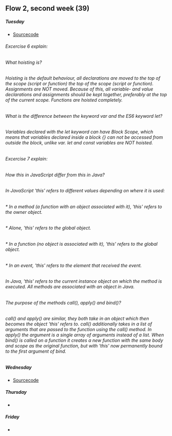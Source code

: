 
## Flow 2, second week (39)


##### Tuesday	
* [Sourcecode](https://github.com/Castau/Week39/tree/master/Tuesday)	
###### Excercise 6 explain:  
###### What hoisting is?  
###### Hoisting is the default behaviour, all declarations are moved to the top of the scope (script or function) the top of the scope (script or function). Assignments are NOT moved. Because of this, all variable- and value declarations and assignments should be kept together, preferably at the top of the current scope. Functions are hoisted completely. 

###### What is the difference between the keyword var and the ES6 keyword let?
###### Variables declared with the let keyword can have Block Scope, which means that variables declared inside a block {} can not be accessed from outside the block, unlike var. let and const variables are NOT hoisted. 

###### Excercise 7 explain: 
###### How this in JavaScript differ from this in Java?  
###### In JavaScript 'this' refers to different values depending on where it is used:  
###### * In a method (a function with an object associated with it), 'this' refers to the owner object.
###### * Alone, 'this' refers to the global object.
###### * In a function (no object is associated with it), 'this' refers to the global object.
###### * In an event, 'this' refers to the element that received the event.
###### In Java, 'this' refers to the current instance object on which the method is executed. All methods are associated with an object in Java. 

###### The purpose of the methods call(), apply() and bind()?
###### call() and apply() are similar, they both take in an object which then becomes the object 'this' refers to. call() additionally takes in a list of arguments that are passed to the function using the call() method. In apply() the argument is a single array of arguments instead of a list. When bind() is called on a function it creates a new function with the same body and scope as the original function, but with 'this' now permanently bound to the first argument of bind. 

##### Wednesday
* [Sourcecode](https://github.com/Castau/Week39/tree/master/Wednesday/src)	

##### Thursday	
* []()

##### Friday	
* []()
